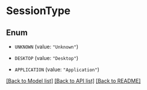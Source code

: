 # SessionType

## Enum


* `UNKNOWN` (value: `"Unknown"`)

* `DESKTOP` (value: `"Desktop"`)

* `APPLICATION` (value: `"Application"`)


[[Back to Model list]](../README.md#documentation-for-models) [[Back to API list]](../README.md#documentation-for-api-endpoints) [[Back to README]](../README.md)


